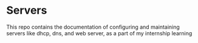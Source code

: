 # Servers
This repo contains the documentation of configuring and maintaining servers like dhcp, dns, and web server, as a part of my internship learning 
